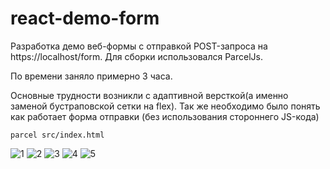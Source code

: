 # react-demo-form

Разработка демо веб-формы с отправкой POST-запроса на  https://localhost/form.
Для сборки использовался ParcelJs.
  
По времени заняло примерно 3 часа.
  
Основные трудности возникли с адаптивной версткой(а именно заменой бустраповской сетки на flex).
Так же необходимо было понять как работает форма отправки (без использования стороннего JS-кода)

```
parcel src/index.html
```
![1](https://user-images.githubusercontent.com/14128175/117163600-9f7fc900-ade5-11eb-85a4-bdd6e5d1df22.png)
![2](https://user-images.githubusercontent.com/14128175/117163614-a3135000-ade5-11eb-8a73-c9584b66a591.png)
![3](https://user-images.githubusercontent.com/14128175/117163625-a575aa00-ade5-11eb-8079-967b58a54ae9.png)
![4](https://user-images.githubusercontent.com/14128175/117163628-a73f6d80-ade5-11eb-9878-9c543b9e93b9.png)
![5](https://user-images.githubusercontent.com/14128175/117163642-ab6b8b00-ade5-11eb-9406-496e206a6118.png)

